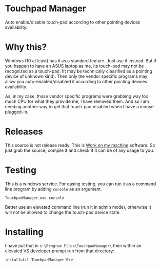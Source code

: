 # Touchpad Manager
Auto enable/disable touch-pad according to other pointing devices availability.

# Why this?
Windows (10 at least) has it as a standard feature. Just use it instead. But if you happen to have an ASUS laptop as me,
its touch-pad may not be recognized as a touch-pad. (It may be technically classified as a pointing device of unknown kind).
Then only the vendor specific programs may allow you auto-enabled/disabled it according to other pointing devices availability.

As, in my case, those vendor specific programs were grabbing way too much CPU for what they provide me, I have removed them.
And so I am needing another way to get that touch-pad disabled when I have a mouse plugged-in.

# Releases
This source is not release ready. This is [Work on my machine](https://blog.codinghorror.com/the-works-on-my-machine-certification-program/)
software.
So just grab the source, compile it and check if it can be of any usage to you.

# Testing
This is a windows service. For easing testing, you can run it as a command line program by adding `console` as an argument.
```
TouchpadManager.exe console
```
Better use an elevated command line (run it in admin mode), otherwise it will not be allowed to change the touch-pad device state.

# Installing
I have put that in `c:\Program Files\TouchpadManager\` then within an elevated VS developer prompt run from that directory:
```
installutil TouchpadManager.Exe
```